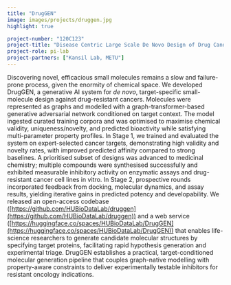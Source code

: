 ```yaml
---
title: "DrugGEN"
image: images/projects/druggen.jpg
highlight: true

project-number: "120C123"
project-title: "Disease Centric Large Scale De Novo Design of Drug Candidate Molecules with Graph Generative Deep Adversarial Networks"
project-role: pi-lab
project-partners: ["Kansil Lab, METU"]
---
```

Discovering novel, efficacious small molecules remains a slow and failure-prone process, given the enormity of chemical space. We developed DrugGEN, a generative AI system for *de novo*, target-specific small-molecule design against drug-resistant cancers. Molecules were represented as graphs and modelled with a graph-transformer-based generative adversarial network conditioned on target context. The model ingested curated training corpora and was optimised to maximise chemical validity, uniqueness/novelty, and predicted bioactivity while satisfying multi-parameter property profiles. In Stage 1, we trained and evaluated the system on expert-selected cancer targets, demonstrating high validity and novelty rates, with improved predicted affinity compared to strong baselines. A prioritised subset of designs was advanced to medicinal chemistry; multiple compounds were synthesised successfully and exhibited measurable inhibitory activity on enzymatic assays and drug-resistant cancer cell lines in vitro. In Stage 2, prospective rounds incorporated feedback from docking, molecular dynamics, and assay results, yielding iterative gains in predicted potency and developability. We released an open-access codebase ([https://github.com/HUBioDataLab/druggen](https://github.com/HUBioDataLab/druggen)) and a web service ([https://huggingface.co/spaces/HUBioDataLab/DrugGEN](https://huggingface.co/spaces/HUBioDataLab/DrugGEN)) that enables life-science researchers to generate candidate molecular structures by specifying target proteins, facilitating rapid hypothesis generation and experimental triage. DrugGEN establishes a practical, target-conditioned molecular generation pipeline that couples graph-native modelling with property-aware constraints to deliver experimentally testable inhibitors for resistant oncology indications.
